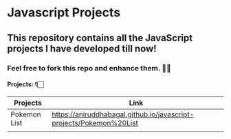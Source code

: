 # Javascript Projects
## This repository contains all the JavaScript projects I have developed till now!

### Feel free to fork this repo and enhance them. ✌🏻

#### Projects: 👇🏻

| Projects  | Link |
| ------------- | ------------- |
| Pokemon List  | https://aniruddhabagal.github.io/javascript-projects/Pokemon%20List  |
|   |   |
